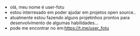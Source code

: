 - olá, meu nome é user-fotu
- estou interresado em poder ajudar em projetos open source..
- atualmente estou fazendo alguns projetinhos prontos para desenvolvimento de algumas habilidades...
- pode me encontrar no em:https://t.me/user_fotu 
